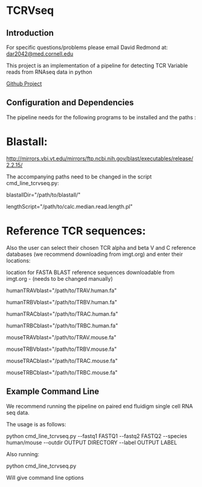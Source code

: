 # TCRVseq
## Introduction

For specific questions/problems please email David Redmond at: dar2042@med.cornell.edu

This project is an implementation of a pipeline for detecting TCR Variable reads from RNAseq data in python

[Github Project](https://github.com/ElementoLab/TCRVseq)

## Configuration and Dependencies
The pipeline needs for the following programs to be installed and the paths :


# Blastall:
http://mirrors.vbi.vt.edu/mirrors/ftp.ncbi.nih.gov/blast/executables/release/2.2.15/

The accompanying paths need to be changed in the script cmd_line_tcrvseq.py:

blastallDir="/path/to/blastall/"

lengthScript="/path/to/calc.median.read.length.pl"

# Reference TCR sequences:

Also the user can select their chosen TCR alpha and beta V and C reference databases (we recommend downloading from imgt.org) and enter their locations:

location for FASTA BLAST reference sequences downloadable from imgt.org - (needs to be changed manually)


humanTRAVblast="/path/to/TRAV.human.fa"

humanTRBVblast="/path/to/TRBV.human.fa"

humanTRACblast="/path/to/TRAC.human.fa"

humanTRBCblast="/path/to/TRBC.human.fa"

mouseTRAVblast="/path/to/TRAV.mouse.fa"

mouseTRBVblast="/path/to/TRBV.mouse.fa"

mouseTRACblast="/path/to/TRAC.mouse.fa"

mouseTRBCblast="/path/to/TRBC.mouse.fa"


## Example Command Line

We recommend running the pipeline on paired end fluidigm single cell RNA seq data.

The usage is as follows:

python cmd_line_tcrvseq.py --fastq1 FASTQ1 --fastq2 FASTQ2 --species human/mouse --outdir OUTPUT DIRECTORY --label OUTPUT LABEL

Also running:

python cmd_line_tcrvseq.py 

Will give command line options

